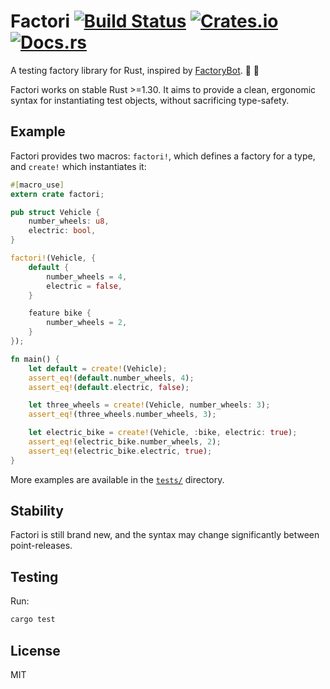 # Factori [![Build Status](https://travis-ci.org/mjkillough/factori.svg?branch=master)](https://travis-ci.org/mjkillough/factori) [![Crates.io](https://img.shields.io/crates/v/factori.svg)](https://crates.io/crates/factori) [![Docs.rs](https://docs.rs/factori/badge.svg)](https://docs.rs/factori/)

A testing factory library for Rust, inspired by [FactoryBot](https://github.com/thoughtbot/factory_bot). 🤖 🦀

Factori works on stable Rust >=1.30. It aims to provide a clean, ergonomic syntax for instantiating test objects, without sacrificing type-safety.

## Example

Factori provides two macros: `factori!`, which defines a factory for a type, and `create!` which instantiates it:

```rust
#[macro_use]
extern crate factori;

pub struct Vehicle {
    number_wheels: u8,
    electric: bool,
}

factori!(Vehicle, {
    default {
        number_wheels = 4,
        electric = false,
    }

    feature bike {
        number_wheels = 2,
    }
});

fn main() {
    let default = create!(Vehicle);
    assert_eq!(default.number_wheels, 4);
    assert_eq!(default.electric, false);

    let three_wheels = create!(Vehicle, number_wheels: 3);
    assert_eq!(three_wheels.number_wheels, 3);

    let electric_bike = create!(Vehicle, :bike, electric: true);
    assert_eq!(electric_bike.number_wheels, 2);
    assert_eq!(electric_bike.electric, true);
}
```

More examples are available in the [`tests/`](https://github.com/mjkillough/factori/tree/master/tests) directory.

## Stability

Factori is still brand new, and the syntax may change significantly between point-releases.

## Testing

Run:

```sh
cargo test
```

## License

MIT
